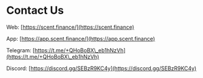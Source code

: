 # Contact Us

Web: [https://scent.finance/](https://scent.finance)

App: [https://app.scent.finance/](https://app.scent.finance)

Telegram: [https://t.me/+QHoBoBX\_eb1hNzVh](https://t.me/+QHoBoBX\_eb1hNzVh)

Discord: [https://discord.gg/SEBzR9KC4y](https://discord.gg/SEBzR9KC4y)
